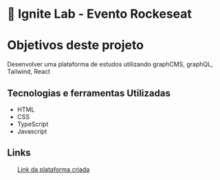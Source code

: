 <h1>🚀 Ignite Lab - Evento Rockeseat</h1>

<h1>Objetivos deste projeto</h1>
<p>Desenvolver uma plataforma de estudos utilizando graphCMS, graphQL, Tailwind, React</p> 

<h2>Tecnologias e ferramentas Utilizadas</h2>
<ul>
 <li>HTML</li>
 <li>CSS</li>
 <li>TypeScript</li>
 <li>Javascript</li>
</ul>

<h2>Links</h2>
<ul>
 <lil><a href="https://event-platform-7k25ux6rg-flavioporfirio.vercel.app">Link da plataforma criada</a></li>
</ul>
